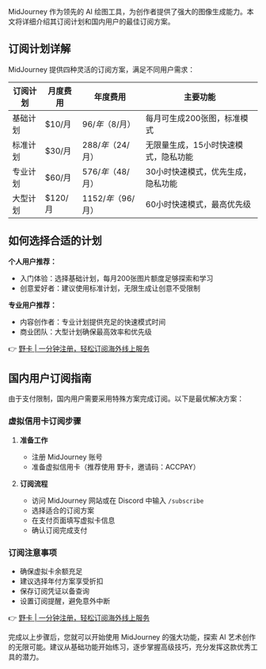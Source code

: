 MidJourney 作为领先的 AI 绘图工具，为创作者提供了强大的图像生成能力。本文将详细介绍其订阅计划和国内用户的最佳订阅方案。

## 订阅计划详解

MidJourney 提供四种灵活的订阅方案，满足不同用户需求：

| 订阅计划 | 月度费用 | 年度费用 | 主要功能 |
|---------|---------|----------|----------|
| 基础计划 | $10/月 | $96/年（$8/月） | 每月可生成200张图，标准模式 |
| 标准计划 | $30/月 | $288/年（$24/月） | 无限量生成，15小时快速模式，隐私功能 |
| 专业计划 | $60/月 | $576/年（$48/月） | 30小时快速模式，优先生成，隐私功能 |
| 大型计划 | $120/月 | $1152/年（$96/月） | 60小时快速模式，最高优先级 |

## 如何选择合适的计划

**个人用户推荐：**
- 入门体验：选择基础计划，每月200张图片额度足够探索和学习
- 创意爱好者：建议使用标准计划，无限生成让创意不受限制

**专业用户推荐：**
- 内容创作者：专业计划提供充足的快速模式时间
- 商业团队：大型计划确保最高效率和优先级

👉 [野卡 | 一分钟注册，轻松订阅海外线上服务](https://bit.ly/bewildcard)

## 国内用户订阅指南

由于支付限制，国内用户需要采用特殊方案完成订阅。以下是最优解决方案：

### 虚拟信用卡订阅步骤

1. **准备工作**
   - 注册 MidJourney 账号
   - 准备虚拟信用卡（推荐使用 野卡，邀请码：ACCPAY）

2. **订阅流程**
   - 访问 MidJourney 网站或在 Discord 中输入 `/subscribe`
   - 选择适合的订阅方案
   - 在支付页面填写虚拟卡信息
   - 确认订阅完成支付

### 订阅注意事项

- 确保虚拟卡余额充足
- 建议选择年付方案享受折扣
- 保存订阅凭证以备查询
- 设置订阅提醒，避免意外中断

👉 [野卡 | 一分钟注册，轻松订阅海外线上服务](https://bit.ly/bewildcard)

完成以上步骤后，您就可以开始使用 MidJourney 的强大功能，探索 AI 艺术创作的无限可能。建议从基础功能开始练习，逐步掌握高级技巧，充分发挥这款优秀工具的潜力。